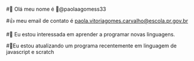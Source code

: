 #👋 Olá meu nome é 👀@paolaagomess33

#👍 meu email de contato é paola.vitoriagomes.carvalho@escola.pr.gov.br

#👀 Eu estou interessada em aprender a programar novas linguagens.

#🌱Eu estou atualizando um programa recentemente em linguagem de javascript e scratch
